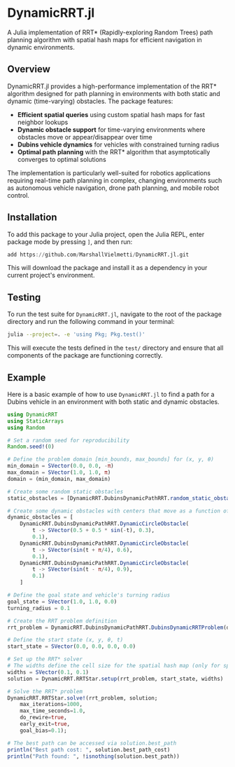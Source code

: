 # DynamicRRT.jl

A Julia implementation of RRT* (Rapidly-exploring Random Trees) path planning algorithm with spatial hash maps for efficient navigation in dynamic environments.

## Overview

DynamicRRT.jl provides a high-performance implementation of the RRT* algorithm designed for path planning in environments with both static and dynamic (time-varying) obstacles. The package features:

- **Efficient spatial queries** using custom spatial hash maps for fast neighbor lookups
- **Dynamic obstacle support** for time-varying environments where obstacles move or appear/disappear over time
- **Dubins vehicle dynamics** for vehicles with constrained turning radius
- **Optimal path planning** with the RRT* algorithm that asymptotically converges to optimal solutions

The implementation is particularly well-suited for robotics applications requiring real-time path planning in complex, changing environments such as autonomous vehicle navigation, drone path planning, and mobile robot control.

## Installation

To add this package to your Julia project, open the Julia REPL, enter package mode by pressing `]`, and then run:

```julia
add https://github.com/MarshallVielmetti/DynamicRRT.jl.git
```

This will download the package and install it as a dependency in your current project's environment.

## Testing

To run the test suite for `DynamicRRT.jl`, navigate to the root of the package directory and run the following command in your terminal:

```bash
julia --project=. -e 'using Pkg; Pkg.test()'
```

This will execute the tests defined in the `test/` directory and ensure that all components of the package are functioning correctly.

## Example

Here is a basic example of how to use `DynamicRRT.jl` to find a path for a Dubins vehicle in an environment with both static and dynamic obstacles.

```julia
using DynamicRRT
using StaticArrays
using Random

# Set a random seed for reproducibility
Random.seed!(0)

# Define the problem domain [min_bounds, max_bounds] for (x, y, θ)
min_domain = SVector(0.0, 0.0, -π)
max_domain = SVector(1.0, 1.0, π)
domain = (min_domain, max_domain)

# Create some random static obstacles
static_obstacles = [DynamicRRT.DubinsDynamicPathRRT.random_static_obstacle() for i=1:2]

# Create some dynamic obstacles with centers that move as a function of time
dynamic_obstacles = [
    DynamicRRT.DubinsDynamicPathRRT.DynamicCircleObstacle(
        t -> SVector(0.5 + 0.5 * sin(-t), 0.3), 
        0.1), 
    DynamicRRT.DubinsDynamicPathRRT.DynamicCircleObstacle(
        t -> SVector(sin(t + π/4), 0.6), 
        0.1), 
    DynamicRRT.DubinsDynamicPathRRT.DynamicCircleObstacle(
        t -> SVector(sin(t - π/4), 0.9), 
        0.1)
    ]

# Define the goal state and vehicle's turning radius
goal_state = SVector(1.0, 1.0, 0.0)
turning_radius = 0.1

# Create the RRT problem definition
rrt_problem = DynamicRRT.DubinsDynamicPathRRT.DubinsDynamicRRTProblem(domain, turning_radius, static_obstacles, dynamic_obstacles, goal_state)

# Define the start state (x, y, θ, t)
start_state = SVector(0.0, 0.0, 0.0, 0.0)

# Set up the RRT* solver
# The widths define the cell size for the spatial hash map (only for spatial dimensions)
widths = SVector(0.1, 0.1) 
solution = DynamicRRT.RRTStar.setup(rrt_problem, start_state, widths)

# Solve the RRT* problem
DynamicRRT.RRTStar.solve!(rrt_problem, solution; 
    max_iterations=1000, 
    max_time_seconds=1.0, 
    do_rewire=true, 
    early_exit=true,
    goal_bias=0.1);

# The best path can be accessed via solution.best_path
println("Best path cost: ", solution.best_path_cost)
println("Path found: ", !isnothing(solution.best_path))

```
